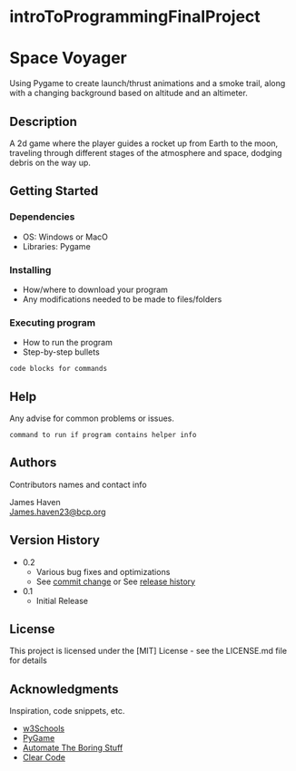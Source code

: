 # introToProgrammingFinalProject
# Space Voyager

Using Pygame to create launch/thrust animations and a smoke trail, along with a changing background based on altitude and an altimeter. 

## Description

A 2d game where the player guides a rocket up from Earth to the moon, traveling through different stages of the atmosphere and space, dodging debris on the way up.

## Getting Started

### Dependencies

* OS: Windows or MacO
* Libraries: Pygame

### Installing

* How/where to download your program
* Any modifications needed to be made to files/folders

### Executing program

* How to run the program
* Step-by-step bullets
```
code blocks for commands
```

## Help

Any advise for common problems or issues.
```
command to run if program contains helper info
```

## Authors

Contributors names and contact info

James Haven                     
James.haven23@bcp.org

## Version History

* 0.2
    * Various bug fixes and optimizations
    * See [commit change]() or See [release history]()
* 0.1
    * Initial Release

## License

This project is licensed under the [MIT] License - see the LICENSE.md file for details

## Acknowledgments

Inspiration, code snippets, etc.
* [w3Schools](https://www.w3schools.com/python/default.asp)
* [PyGame](https://www.pygame.org/docs/)
* [Automate The Boring Stuff](https://automatetheboringstuff.com/)
* [Clear Code](https://www.youtube.com/watch?v=yfcsB3SGsKY)
